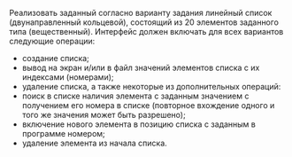 Реализовать заданный согласно варианту задания линейный список (двунаправленный кольцевой), состоящий из 20 элементов заданного типа (вещественный). Интерфейс должен включать для всех вариантов следующие операции:
- создание списка;
- вывод на экран и/или в файл значений элементов списка с их индексами (номерами);
- удаление списка,
а также некоторые из дополнительных операций:
- поиск в списке наличия элемента с заданным значением с получением его номера в списке (повторное вхождение одного и того же значения может быть разрешено);
- включение нового элемента в позицию списка с заданным в программе номером;
- удаление элемента из начала списка.
